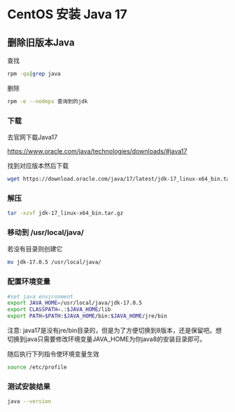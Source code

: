 # CentOS 安装 Java 17

## 删除旧版本Java

查找

```bash
rpm -qa|grep java
```

删除

```bash
rpm -e --nodeps 查询到的jdk
```



### 下载

去官网下载Java17

https://www.oracle.com/java/technologies/downloads/#java17



找到对应版本然后下载

```bash
wget https://download.oracle.com/java/17/latest/jdk-17_linux-x64_bin.tar.gz
```



### 解压

```bash
tar -xzvf jdk-17_linux-x64_bin.tar.gz
```



### 移动到 /usr/local/java/

若没有目录则创建它

```bash
mv jdk-17.0.5 /usr/local/java/
```



### 配置环境变量

```bash
#set java environment
export JAVA_HOME=/usr/local/java/jdk-17.0.5
export CLASSPATH=.:$JAVA_HOME/lib
export PATH=$PATH:$JAVA_HOME/bin:$JAVA_HOME/jre/bin
```

注意: java17是没有jre/bin目录的，但是为了方便切换到8版本，还是保留吧。想切换到java只需要修改环境变量JAVA_HOME为你java8的安装目录即可。



随后执行下列指令使环境变量生效

```bash
source /etc/profile
```



### 测试安装结果

```bash
java --version
```



